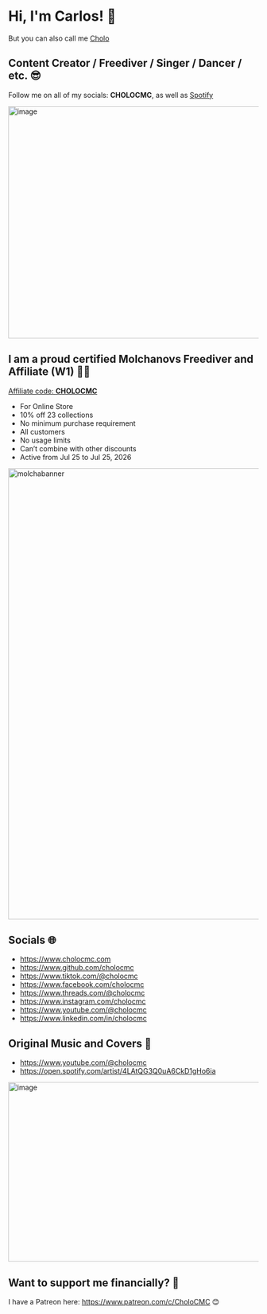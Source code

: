 # Hi, I'm Carlos! 👋

But you can also call me [Cholo](https://www.cholocmc.com/)

## Content Creator / Freediver / Singer / Dancer / etc. 😎

Follow me on all of my socials: **CHOLOCMC**, as well as [Spotify](https://open.spotify.com/artist/4LAtQG3Q0uA6CkD1gHo6ia)

<img width="1436" height="467" alt="image" src="https://github.com/user-attachments/assets/1871c9b6-c599-43b1-9816-ee57a1442885" />

## I am a proud certified Molchanovs Freediver and Affiliate (W1) 🧜‍♂️

[Affiliate code: **CHOLOCMC**](https://molchanovs.com/collections/all-products?srsltid=AfmBOopl6ENsGXtpnAUofcy6o-KNX_gSvJ5d3UJ5_LP09Wr_knsu4nTM)
- For Online Store
- 10% off 23 collections
- No minimum purchase requirement
- All customers
- No usage limits
- Can’t combine with other discounts
- Active from Jul 25 to Jul 25, 2026

<img width="1600" height="907" alt="molchabanner" src="https://github.com/user-attachments/assets/184eeff3-f319-4b35-b969-f8b6cfcad28a" />

## Socials 🌐

- https://www.cholocmc.com
- https://www.github.com/cholocmc
- https://www.tiktok.com/@cholocmc
- https://www.facebook.com/cholocmc
- https://www.threads.com/@cholocmc
- https://www.instagram.com/cholocmc
- https://www.youtube.com/@cholocmc
- https://www.linkedin.com/in/cholocmc

## Original Music and Covers 🤘

- https://www.youtube.com/@cholocmc
- https://open.spotify.com/artist/4LAtQG3Q0uA6CkD1gHo6ia

<img width="1018" height="361" alt="image" src="https://github.com/user-attachments/assets/ad7fcae6-1367-4d86-bade-c0d34e3cba86" />

## Want to support me financially? 💞

I have a Patreon here: https://www.patreon.com/c/CholoCMC 😊
